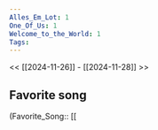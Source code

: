```yaml
---
Alles_Em_Lot: 1
One_Of_Us: 1
Welcome_to_the_World: 1
Tags: 
---
```

 << [[2024-11-26]] - [[2024-11-28]] >> 
## Favorite song
(Favorite_Song:: [[

